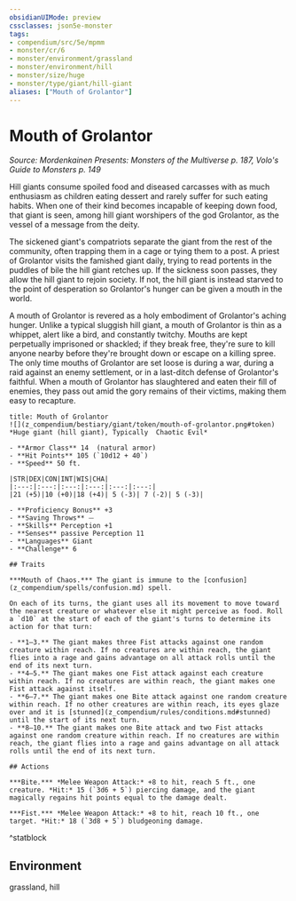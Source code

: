 ```yaml
---
obsidianUIMode: preview
cssclasses: json5e-monster
tags:
- compendium/src/5e/mpmm
- monster/cr/6
- monster/environment/grassland
- monster/environment/hill
- monster/size/huge
- monster/type/giant/hill-giant
aliases: ["Mouth of Grolantor"]
---
```

# Mouth of Grolantor
*Source: Mordenkainen Presents: Monsters of the Multiverse p. 187, Volo's Guide to Monsters p. 149*  

Hill giants consume spoiled food and diseased carcasses with as much enthusiasm as children eating dessert and rarely suffer for such eating habits. When one of their kind becomes incapable of keeping down food, that giant is seen, among hill giant worshipers of the god Grolantor, as the vessel of a message from the deity.

The sickened giant's compatriots separate the giant from the rest of the community, often trapping them in a cage or tying them to a post. A priest of Grolantor visits the famished giant daily, trying to read portents in the puddles of bile the hill giant retches up. If the sickness soon passes, they allow the hill giant to rejoin society. If not, the hill giant is instead starved to the point of desperation so Grolantor's hunger can be given a mouth in the world.

A mouth of Grolantor is revered as a holy embodiment of Grolantor's aching hunger. Unlike a typical sluggish hill giant, a mouth of Grolantor is thin as a whippet, alert like a bird, and constantly twitchy. Mouths are kept perpetually imprisoned or shackled; if they break free, they're sure to kill anyone nearby before they're brought down or escape on a killing spree. The only time mouths of Grolantor are set loose is during a war, during a raid against an enemy settlement, or in a last-ditch defense of Grolantor's faithful. When a mouth of Grolantor has slaughtered and eaten their fill of enemies, they pass out amid the gory remains of their victims, making them easy to recapture.

```ad-statblock
title: Mouth of Grolantor
![](z_compendium/bestiary/giant/token/mouth-of-grolantor.png#token)
*Huge giant (hill giant), Typically  Chaotic Evil*

- **Armor Class** 14  (natural armor)
- **Hit Points** 105 (`10d12 + 40`)
- **Speed** 50 ft.

|STR|DEX|CON|INT|WIS|CHA|
|:---:|:---:|:---:|:---:|:---:|:---:|
|21 (+5)|10 (+0)|18 (+4)| 5 (-3)| 7 (-2)| 5 (-3)|

- **Proficiency Bonus** +3
- **Saving Throws** ⏤
- **Skills** Perception +1
- **Senses** passive Perception 11
- **Languages** Giant
- **Challenge** 6

## Traits

***Mouth of Chaos.*** The giant is immune to the [confusion](z_compendium/spells/confusion.md) spell.

On each of its turns, the giant uses all its movement to move toward the nearest creature or whatever else it might perceive as food. Roll a `d10` at the start of each of the giant's turns to determine its action for that turn:

- **1–3.** The giant makes three Fist attacks against one random creature within reach. If no creatures are within reach, the giant flies into a rage and gains advantage on all attack rolls until the end of its next turn.  
- **4–5.** The giant makes one Fist attack against each creature within reach. If no creatures are within reach, the giant makes one Fist attack against itself.  
- **6–7.** The giant makes one Bite attack against one random creature within reach. If no other creatures are within reach, its eyes glaze over and it is [stunned](z_compendium/rules/conditions.md#stunned) until the start of its next turn.  
- **8–10.** The giant makes one Bite attack and two Fist attacks against one random creature within reach. If no creatures are within reach, the giant flies into a rage and gains advantage on all attack rolls until the end of its next turn.  

## Actions

***Bite.*** *Melee Weapon Attack:* +8 to hit, reach 5 ft., one creature. *Hit:* 15 (`3d6 + 5`) piercing damage, and the giant magically regains hit points equal to the damage dealt.

***Fist.*** *Melee Weapon Attack:* +8 to hit, reach 10 ft., one target. *Hit:* 18 (`3d8 + 5`) bludgeoning damage.
```
^statblock

## Environment

grassland, hill